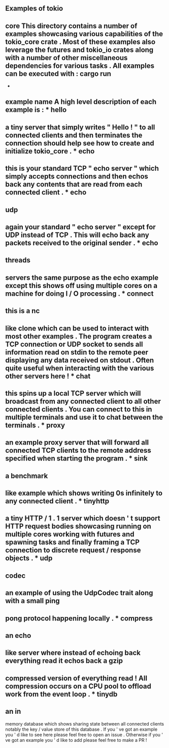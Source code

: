 #
#
Examples
of
tokio
-
core
This
directory
contains
a
number
of
examples
showcasing
various
capabilities
of
the
tokio_core
crate
.
Most
of
these
examples
also
leverage
the
futures
and
tokio_io
crates
along
with
a
number
of
other
miscellaneous
dependencies
for
various
tasks
.
All
examples
can
be
executed
with
:
cargo
run
-
-
example
name
A
high
level
description
of
each
example
is
:
*
hello
-
a
tiny
server
that
simply
writes
"
Hello
!
"
to
all
connected
clients
and
then
terminates
the
connection
should
help
see
how
to
create
and
initialize
tokio_core
.
*
echo
-
this
is
your
standard
TCP
"
echo
server
"
which
simply
accepts
connections
and
then
echos
back
any
contents
that
are
read
from
each
connected
client
.
*
echo
-
udp
-
again
your
standard
"
echo
server
"
except
for
UDP
instead
of
TCP
.
This
will
echo
back
any
packets
received
to
the
original
sender
.
*
echo
-
threads
-
servers
the
same
purpose
as
the
echo
example
except
this
shows
off
using
multiple
cores
on
a
machine
for
doing
I
/
O
processing
.
*
connect
-
this
is
a
nc
-
like
clone
which
can
be
used
to
interact
with
most
other
examples
.
The
program
creates
a
TCP
connection
or
UDP
socket
to
sends
all
information
read
on
stdin
to
the
remote
peer
displaying
any
data
received
on
stdout
.
Often
quite
useful
when
interacting
with
the
various
other
servers
here
!
*
chat
-
this
spins
up
a
local
TCP
server
which
will
broadcast
from
any
connected
client
to
all
other
connected
clients
.
You
can
connect
to
this
in
multiple
terminals
and
use
it
to
chat
between
the
terminals
.
*
proxy
-
an
example
proxy
server
that
will
forward
all
connected
TCP
clients
to
the
remote
address
specified
when
starting
the
program
.
*
sink
-
a
benchmark
-
like
example
which
shows
writing
0s
infinitely
to
any
connected
client
.
*
tinyhttp
-
a
tiny
HTTP
/
1
.
1
server
which
doesn
'
t
support
HTTP
request
bodies
showcasing
running
on
multiple
cores
working
with
futures
and
spawning
tasks
and
finally
framing
a
TCP
connection
to
discrete
request
/
response
objects
.
*
udp
-
codec
-
an
example
of
using
the
UdpCodec
trait
along
with
a
small
ping
-
pong
protocol
happening
locally
.
*
compress
-
an
echo
-
like
server
where
instead
of
echoing
back
everything
read
it
echos
back
a
gzip
-
compressed
version
of
everything
read
!
All
compression
occurs
on
a
CPU
pool
to
offload
work
from
the
event
loop
.
*
tinydb
-
an
in
-
memory
database
which
shows
sharing
state
between
all
connected
clients
notably
the
key
/
value
store
of
this
database
.
If
you
'
ve
got
an
example
you
'
d
like
to
see
here
please
feel
free
to
open
an
issue
.
Otherwise
if
you
'
ve
got
an
example
you
'
d
like
to
add
please
feel
free
to
make
a
PR
!
